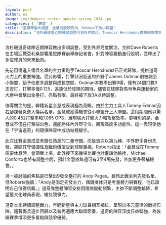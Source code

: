 ```yaml
---
layout: post
author: AI
image: img/dodgers_roster_update_spring_2024.jpg
categories: [ '體育' ]
title: "道奇陣容大調整　金慧成脫穎而出、Outman下放小聯盟"
description: "洛杉磯道奇近期陣容調整引發外界關注。Teoscar Hernández傷癒歸隊帶來火力補強，打擊低迷的James Outman則下放3A。韓籍新星金慧成因表現優異升上一軍，展現出色攻擊和守備多功能性，成為新亮點。主帥Roberts強調金慧成與Andy Pages的角色調整，持續調度人手以因應傷兵變動，展現隊伍陣容深度與競爭力。"
---
```

洛杉磯道奇球隊近期陣容做出多項調整，受到外界高度關注。主帥Dave Roberts在主場迎戰亞利桑那響尾蛇隊賽前舉辦記者會，針對陣容變動進行說明，並釋出了多位球員的未來動向。

先前因傷進入傷兵名單的主力重砲手Teoscar Hernández已正式歸隊，提供道奇火力上的重要補強。受此影響，打擊狀況低迷的外野手James Outman則被調至小聯盟，給予他更多調整與成長空間。Outman本賽季出賽9場，僅有24個打數3支安打，打擊率僅0.125，遠遠低於球隊的期待。儘管在球隊對馬林魚與運動家的大勝中曾擊出全壘打，亮點有限，最終被下放3A以待調整。

值得關注的是，韓籍新星金慧成表現極為亮眼。由於主力工具人Tommy Edman因右腳踝發炎進入傷兵名單，金慧成獲得機會從小聯盟升上大聯盟。這段期間他以驚人的0.452打擊率和1.065 OPS，展現強大打擊火力和攻擊效率。更特別的是，金慧成不僅在打擊端出色，還能勝任內外野守位，展現高度多功能性。這一表現使他在「宇宙道奇」的競爭陣容中成功站穩腳步。

此次比賽金慧成並未擔任熟悉的二壘守備，而是首次以第九棒、中外野手身份先發，突顯其守備彈性及戰術價值受到球隊重視。Roberts指出：「金慧成在Tommy需要休息時，會頂替上場，此外接下來幾場比賽也計畫讓他輪換，Michael Conforto也將有調整空間，預計金慧成每週可有3至4場先發，外加更多替補機會。」

另一被討論的焦點是已擊出9發全壘打的 Andy Pages。雖然此戰未列先發名單，但Roberts強調：「Andy是固定先發主力，偶爾排休只是考量體力與賽程，他已證明自己值得信賴。」道奇隊整體陣容安排因傷病變動頻繁，主帥不斷調整輪替，希望最大化球員表現，維持競爭力。

道奇本季持續調整戰力，年輕新星與主力球員相互補位，呈現出多元靈活的戰術布陣。隨著傷兵逐步回歸以及新秀適應大聯盟節奏，道奇的陣容深度日益堅強，為後續賽季增添更多看點與競爭優勢。